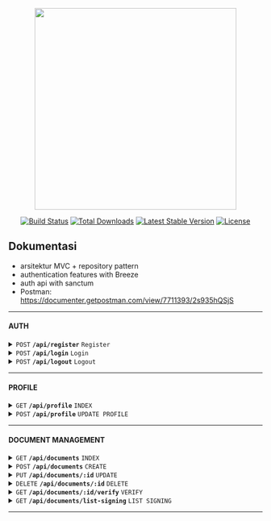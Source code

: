 <p align="center"><a href="https://laravel.com" target="_blank"><img src="https://raw.githubusercontent.com/laravel/art/master/logo-lockup/5%20SVG/2%20CMYK/1%20Full%20Color/laravel-logolockup-cmyk-red.svg" width="400"></a></p>

<p align="center">
<a href="https://travis-ci.org/laravel/framework"><img src="https://travis-ci.org/laravel/framework.svg" alt="Build Status"></a>
<a href="https://packagist.org/packages/laravel/framework"><img src="https://img.shields.io/packagist/dt/laravel/framework" alt="Total Downloads"></a>
<a href="https://packagist.org/packages/laravel/framework"><img src="https://img.shields.io/packagist/v/laravel/framework" alt="Latest Stable Version"></a>
<a href="https://packagist.org/packages/laravel/framework"><img src="https://img.shields.io/packagist/l/laravel/framework" alt="License"></a>
</p>

## Dokumentasi

-   arsitektur MVC + repository pattern
-   authentication features with Breeze
-   auth api with sanctum
-   Postman: https://documenter.getpostman.com/view/7711393/2s935hQSjS

---

#### AUTH

<details>
 <summary><code>POST</code> <code><b>/api/register</b></code> <code>Register</code></summary>

##### Headers

-   Accept: application/json

##### Body

```JSON
{
    "name": "firdaus",
    "email": "firdaus@gmail.com",
    "password": "1234567890",
    "password_confirmation": "1234567890",
    "phone": "09876543"
}
```

##### Example cURL

> ```javascript
>  curl --location --request POST 'http://127.0.0.1:8000/api/register' \
> --header 'Accept: application/json'
> ```

</details>

<details>
 <summary><code>POST</code> <code><b>/api/login</b></code> <code>Login</code></summary>

##### Headers

-   Accept: application/json

##### Body

```JSON
{
    "email": "firdaus@gmail.com",
    "password": "1234567890"
}
```

##### Example cURL

> ```javascript
> curl --location --request POST 'http://127.0.0.1:8000/api/login' \
> --header 'Accept: application/json'
> ```

</details>

<details>
 <summary><code>POST</code> <code><b>/api/logout</b></code> <code>Logout</code></summary>

##### Headers

-   Accept: application/json
-   Authorization: Bearer

##### Example cURL

> ```javascript
> curl --location --request POST 'http://127.0.0.1:8000/api/logout' \
> --header 'Accept: application/json' \
> --header 'Authorization: Bearer '
> ```

</details>

---

#### PROFILE

<details>
 <summary><code>GET</code> <code><b>/api/profile</b></code> <code>INDEX</code></summary>

##### Headers

-   Accept : application/json
-   Authorization : Bearer

</details>

<details>
 <summary><code>POST</code> <code><b>/api/profile</b></code> <code>UPDATE PROFILE</code></summary>

##### Headers

-   Accept : application/json
-   Authorization : Bearer

##### Body

```json
{
    "picture": "",
    "full_name": "",
    "email": "",
    "phone": "",
    "devisi": "",
    "company": ""
}
```

##### Example cURL

> ```javascript
> curl --location --request POST 'http://127.0.0.1:8000/api/profile' \
> --header 'Accept: application/json' \
> --header 'Authorization: Bearer '
> ```

</details>

---

#### DOCUMENT MANAGEMENT

<details>
  <summary><code>GET</code> <code><b>/api/documents</b></code> <code>INDEX</code></summary>

##### Headers

-   Accept : application/json
-   Authorization : Bearer

##### Example cURL

> ```javascript
> curl --location --request GET 'http://127.0.0.1:8000/api/documents' \
> --header 'Accept: application/json' \
> --header 'Authorization: Bearer '
> ```

</details>

<details>
  <summary><code>POST</code> <code><b>/api/documents</b></code> <code>CREATE</code></summary>

##### Headers

-   Accept : application/json
-   Authorization : Bearer

##### Body

```json
{
    "title": "surat dinas",
    "content": "file.pdf",
    "signing": 11
}
```

##### Example cURL

> ```javascript
> curl --location --request POST 'http://127.0.0.1:8000/api/documents' \
> --header 'Accept: application/json' \
> --header 'Authorization: Bearer ' \
> --data-raw ''
> ```

</details>

<details>
  <summary><code>PUT</code> <code><b>/api/documents/:id</b></code> <code>UPDATE</code></summary>

##### Headers

-   Accept : application/json
-   Authorization : Bearer

##### Body

```json
{
    "title": "surat dinas",
    "content": "file.pdf",
    "signing": 11
}
```

##### Example cURL

> ```javascript
> curl --location --request PUT 'http://127.0.0.1:8000/api/documents/37' \
> --header 'Accept: application/json' \
> --header 'Authorization: Bearer '
> ```

</details>

<details>
  <summary><code>DELETE</code> <code><b>/api/documents/:id</b></code> <code>DELETE</code></summary>

##### Headers

-   Accept : application/json
-   Authorization : Bearer

##### Example cURL

> ```javascript
> curl --location --request DELETE 'http://127.0.0.1:8000/api/documents/37' \
> --header 'Accept: application/json' \
> --header 'Authorization: Bearer '
> ```

</details>

<details>
  <summary><code>GET</code> <code><b>/api/documents/:id/verify</b></code> <code>VERIFY</code></summary>

##### Headers

-   Accept : application/json
-   Authorization : Bearer

##### Example cURL

> ```javascript
> curl --location --request GET 'http://127.0.0.1:8000/api/documents/37/verify' \
> --header 'Accept: application/json' \
> --header 'Authorization: Bearer '
> ```

</details>

<details>
  <summary><code>GET</code> <code><b>/api/documents/list-signing</b></code> <code>LIST SIGNING</code></summary>

##### Headers

-   Accept : application/json
-   Authorization : Bearer

##### Example cURL

> ```javascript
> curl --location --request GET 'http://127.0.0.1:8000/api/documents/list-signing' \
> --header 'Accept: application/json' \
> --header 'Authorization: Bearer '
> ```

</details>

---
